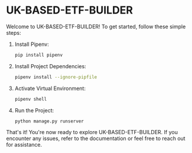 # UK-BASED-ETF-BUILDER


Welcome to  UK-BASED-ETF-BUILDER! To get started, follow these simple steps:

1. Install Pipenv:
    ```bash
    pip install pipenv
    ```

2. Install Project Dependencies:
    ```bash
    pipenv install --ignore-pipfile
    ```

3. Activate Virtual Environment:
    ```bash
    pipenv shell
    ```

4. Run the Project:
    ```bash
    python manage.py runserver
    ```

That's it! You're now ready to explore  UK-BASED-ETF-BUILDER. If you encounter any issues, refer to the documentation or feel free to reach out for assistance.
